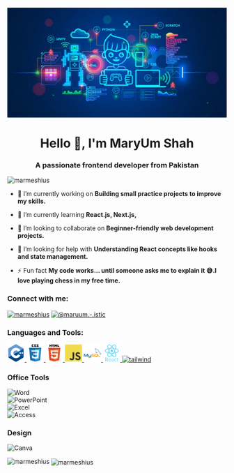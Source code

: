 <p align="center">
  <img src="https://github.com/marmeshius/marmeshius/raw/main/shutterstock_1777292972.webp" alt="Maryam's Banner" />
</p>
<h1 align="center">Hello 👋, I'm MaryUm Shah</h1>
<h3 align="center">A passionate frontend developer from Pakistan</h3>

<p align="left"> <img src="https://komarev.com/ghpvc/?username=marmeshius&label=Profile%20views&color=0e75b6&style=flat" alt="marmeshius" /> </p>

- 🔭 I’m currently working on **Building small practice projects to improve my skills.**

- 🌱 I’m currently learning **React.js, Next.js,**

- 👯 I’m looking to collaborate on **Beginner-friendly web development projects.**

- 🤝 I’m looking for help with **Understanding React concepts like hooks and state management.**

- ⚡ Fun fact **My code works… until someone asks me to explain it 😅.I love playing chess in my free time.**

<h3 align="left">Connect with me:</h3>
<p align="left">
<a href="https://fb.com/marmeshius" target="blank"><img align="center" src="https://raw.githubusercontent.com/rahuldkjain/github-profile-readme-generator/master/src/images/icons/Social/facebook.svg" alt="marmeshius" height="30" width="40" /></a>
<a href="https://instagram.com/@maruum.-.istic" target="blank"><img align="center" src="https://raw.githubusercontent.com/rahuldkjain/github-profile-readme-generator/master/src/images/icons/Social/instagram.svg" alt="@maruum.-.istic" height="30" width="40" /></a>
</p>

<h3 align="left">Languages and Tools:</h3>
<p align="left"> <a href="https://www.w3schools.com/cpp/" target="_blank" rel="noreferrer"> <img src="https://raw.githubusercontent.com/devicons/devicon/master/icons/cplusplus/cplusplus-original.svg" alt="cplusplus" width="40" height="40"/> </a> <a href="https://www.w3schools.com/css/" target="_blank" rel="noreferrer"> <img src="https://raw.githubusercontent.com/devicons/devicon/master/icons/css3/css3-original-wordmark.svg" alt="css3" width="40" height="40"/> </a> <a href="https://www.w3.org/html/" target="_blank" rel="noreferrer"> <img src="https://raw.githubusercontent.com/devicons/devicon/master/icons/html5/html5-original-wordmark.svg" alt="html5" width="40" height="40"/> </a> <a href="https://developer.mozilla.org/en-US/docs/Web/JavaScript" target="_blank" rel="noreferrer"> <img src="https://raw.githubusercontent.com/devicons/devicon/master/icons/javascript/javascript-original.svg" alt="javascript" width="40" height="40"/> </a> <a href="https://www.mysql.com/" target="_blank" rel="noreferrer"> <img src="https://raw.githubusercontent.com/devicons/devicon/master/icons/mysql/mysql-original-wordmark.svg" alt="mysql" width="40" height="40"/> </a> <a href="https://reactjs.org/" target="_blank" rel="noreferrer"> <img src="https://raw.githubusercontent.com/devicons/devicon/master/icons/react/react-original-wordmark.svg" alt="react" width="40" height="40"/> </a> <a href="https://tailwindcss.com/" target="_blank" rel="noreferrer"> <img src="https://www.vectorlogo.zone/logos/tailwindcss/tailwindcss-icon.svg" alt="tailwind" width="40" height="40"/> </a> </p>

### Office Tools  

![Word](https://img.shields.io/badge/MS%20Word-2B579A?style=for-the-badge&logo=microsoft-word&logoColor=white)  
![PowerPoint](https://img.shields.io/badge/MS%20PowerPoint-B7472A?style=for-the-badge&logo=microsoft-powerpoint&logoColor=white)  
![Excel](https://img.shields.io/badge/MS%20Excel-217346?style=for-the-badge&logo=microsoft-excel&logoColor=white)  
![Access](https://img.shields.io/badge/MS%20Access-A4373A?style=for-the-badge&logo=microsoft-access&logoColor=white)  

###  Design
![Canva](https://img.shields.io/badge/Canva-%2300C4CC.svg?style=for-the-badge&logo=Canva&logoColor=white)



<p><img align="left" src="https://github-readme-stats.vercel.app/api/top-langs?username=marmeshius&show_icons=true&locale=en&layout=compact" alt="marmeshius" /></p>

<p>&nbsp;<img align="center" src="https://github-readme-stats.vercel.app/api?username=marmeshius&show_icons=true&locale=en" alt="marmeshius" /></p>


